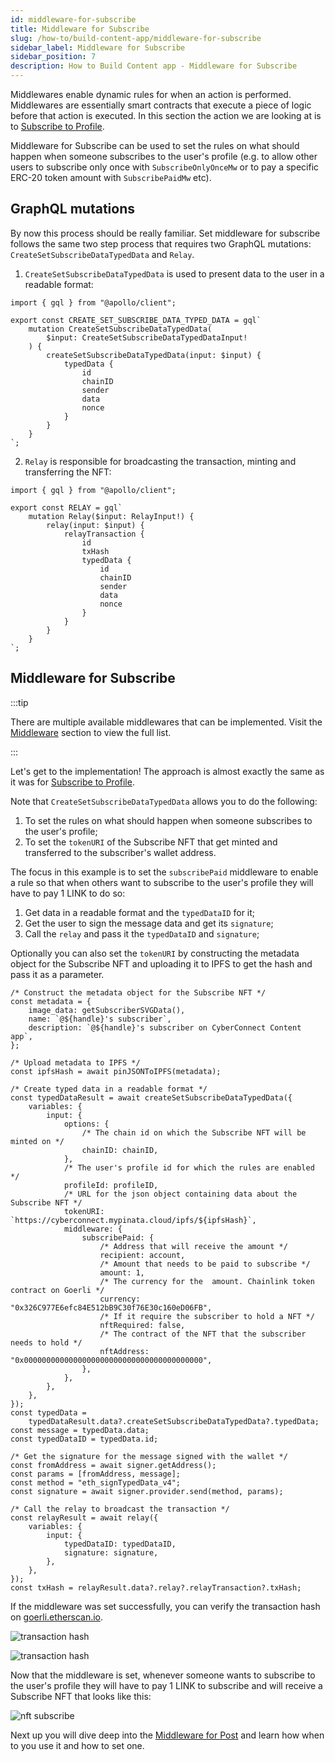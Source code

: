 ```yaml
---
id: middleware-for-subscribe
title: Middleware for Subscribe
slug: /how-to/build-content-app/middleware-for-subscribe
sidebar_label: Middleware for Subscribe
sidebar_position: 7
description: How to Build Content app - Middleware for Subscribe
---
```


Middlewares enable dynamic rules for when an action is performed. Middlewares are essentially smart contracts that execute a piece of logic before that action is executed. In this section the action we are looking at is to [Subscribe to Profile](/how-to/build-content-app/subscribe-to-profile).

Middleware for Subscribe can be used to set the rules on what should happen when someone subscribes to the user's profile (e.g. to allow other users to subscribe only once with `SubscribeOnlyOnceMw` or to pay a specific ERC-20 token amount with `SubscribePaidMw` etc).

## GraphQL mutations

By now this process should be really familiar. Set middleware for subscribe follows the same two step process that requires two GraphQL mutations: `CreateSetSubscribeDataTypedData` and `Relay`.

1. `CreateSetSubscribeDataTypedData` is used to present data to the user in a readable format:

```tsx title="graphql/CreateSetSubscribeDataTypedData.ts"
import { gql } from "@apollo/client";

export const CREATE_SET_SUBSCRIBE_DATA_TYPED_DATA = gql`
    mutation CreateSetSubscribeDataTypedData(
        $input: CreateSetSubscribeDataTypedDataInput!
    ) {
        createSetSubscribeDataTypedData(input: $input) {
            typedData {
                id
                chainID
                sender
                data
                nonce
            }
        }
    }
`;
```

2. `Relay` is responsible for broadcasting the transaction, minting and transferring the NFT:

```tsx title="graphql/Relay.ts"
import { gql } from "@apollo/client";

export const RELAY = gql`
    mutation Relay($input: RelayInput!) {
        relay(input: $input) {
            relayTransaction {
                id
                txHash
                typedData {
                    id
                    chainID
                    sender
                    data
                    nonce
                }
            }
        }
    }
`;
```

## Middleware for Subscribe

:::tip

There are multiple available middlewares that can be implemented. Visit the [Middleware](/concepts/middleware) section to view the full list.

:::

Let's get to the implementation! The approach is almost exactly the same as it was for [Subscribe to Profile](/how-to/build-content-app/subscribe-to-profile).

Note that `CreateSetSubscribeDataTypedData` allows you to do the following:

1. To set the rules on what should happen when someone subscribes to the user's profile;
2. To set the `tokenURI` of the Subscribe NFT that get minted and transferred to the subscriber's wallet address.

The focus in this example is to set the `subscribePaid` middleware to enable a rule so that when others want to subscribe to the user's profile they will have to pay 1 LINK to do so:

1. Get data in a readable format and the `typedDataID` for it;
2. Get the user to sign the message data and get its `signature`;
3. Call the `relay` and pass it the `typedDataID` and `signature`;

Optionally you can also set the `tokenURI` by constructing the metadata object for the Subscribe NFT and uploading it to IPFS to get the hash and pass it as a parameter.

```tsx title="components/SetSubscribeBtn.tsx"
/* Construct the metadata object for the Subscribe NFT */
const metadata = {
    image_data: getSubscriberSVGData(),
    name: `@${handle}'s subscriber`,
    description: `@${handle}'s subscriber on CyberConnect Content app`,
};

/* Upload metadata to IPFS */
const ipfsHash = await pinJSONToIPFS(metadata);

/* Create typed data in a readable format */
const typedDataResult = await createSetSubscribeDataTypedData({
    variables: {
        input: {
            options: {
                /* The chain id on which the Subscribe NFT will be minted on */
                chainID: chainID,
            },
            /* The user's profile id for which the rules are enabled */
            profileId: profileID,
            /* URL for the json object containing data about the Subscribe NFT */
            tokenURI: `https://cyberconnect.mypinata.cloud/ipfs/${ipfsHash}`,
            middleware: {
                subscribePaid: {
                    /* Address that will receive the amount */
                    recipient: account,
                    /* Amount that needs to be paid to subscribe */
                    amount: 1,
                    /* The currency for the  amount. Chainlink token contract on Goerli */
                    currency: "0x326C977E6efc84E512bB9C30f76E30c160eD06FB",
                    /* If it require the subscriber to hold a NFT */
                    nftRequired: false,
                    /* The contract of the NFT that the subscriber needs to hold */
                    nftAddress: "0x0000000000000000000000000000000000000000",
                },
            },
        },
    },
});
const typedData =
    typedDataResult.data?.createSetSubscribeDataTypedData?.typedData;
const message = typedData.data;
const typedDataID = typedData.id;

/* Get the signature for the message signed with the wallet */
const fromAddress = await signer.getAddress();
const params = [fromAddress, message];
const method = "eth_signTypedData_v4";
const signature = await signer.provider.send(method, params);

/* Call the relay to broadcast the transaction */
const relayResult = await relay({
    variables: {
        input: {
            typedDataID: typedDataID,
            signature: signature,
        },
    },
});
const txHash = relayResult.data?.relay?.relayTransaction?.txHash;
```

If the middleware was set successfully, you can verify the transaction hash on [goerli.etherscan.io](https://goerli.etherscan.io/).

![transaction hash](/img/v2/build-content-app-middleware-for-subscribe-tx.png)

![transaction hash](/img/v2/build-content-app-middleware-for-subscribe-tx2.png)

Now that the middleware is set, whenever someone wants to subscribe to the user's profile they will have to pay 1 LINK to subscribe and will receive a Subscribe NFT that looks like this:

![nft subscribe](/img/v2/build-content-app-subscribe-to-profile-nft.png)

Next up you will dive deep into the [Middleware for Post](/how-to/build-content-app/middleware-for-post) and learn how when to you use it and how to set one.
